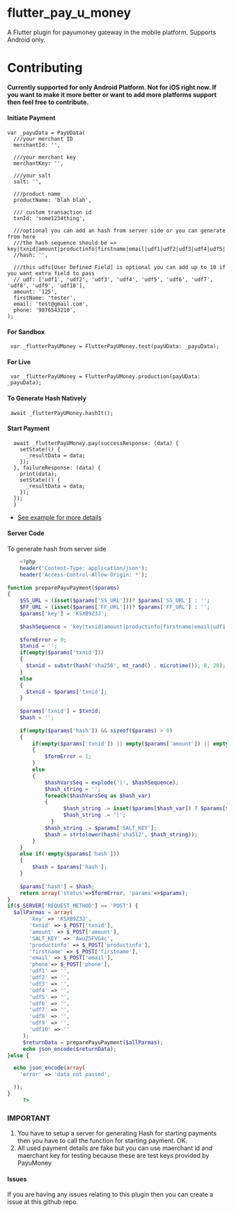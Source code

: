 # flutter_pay_u_money

A Flutter plugin for payumoney gateway in the mobile platform. Supports Android only.



# Contributing
**Currently supported for only Android Platform. Not for iOS right now.
If you want to make it more better or want to add more platforms support then feel free to contribute.**


#### Initiate Payment

```    
var _payuData = PayUData(
  ///your merchant ID
  merchantId: '',

  ///your merchant key
  merchantKey: '',

  ///your salt
  salt: '',

  ///product name
  productName: 'blah blah',

  /// custom transaction id
  txnId: 'some1234thing',

  ///optional you can add an hash from server side or you can generate from here
  ///the hash sequence should be => key|txnid|amount|productinfo|firstname|email|udf1|udf2|udf3|udf4|udf5||||||salt;
  //hash: '',

  ///this udfs[User Defined Field] is optional you can add up to 10 if you want extra field to pass
  // udf: ['udf1', 'udf2', 'udf3', 'udf4', 'udf5', 'udf6', 'udf7', 'udf8', 'udf9', 'udf10'],
  amount: '125',
  firstName: 'tester',
  email: 'test@gmail.com',
  phone: '9876543210',
);
```
#### For Sandbox
    
```
 var _flutterPayUMoney = FlutterPayUMoney.test(payUData: _payuData);
```

#### For Live
   
```
 var _flutterPayUMoney = FlutterPayUMoney.production(payUData: _payuData);
```
   
#### To Generate Hash Natively

```
 await _flutterPayUMoney.hashIt();
```
#### Start Payment

```
  await _flutterPayUMoney.pay(successResponse: (data) {
    setState(() {
      _resultData = data;
    });
  }, failureResponse: (data) {
    print(data);
    setState(() {
      _resultData = data;
    });
  });
  }
```

- [See example for more details](https://pub.dev/packages/flutter_pay_u_money/example)


#### Server Code
To generate hash from server side

```php
    <?php 
    header('Content-Type: application/json');
    header('Access-Control-Allow-Origin: *');
    
function preparePayuPayment($params)
{        
    $SS_URL = (isset($params['SS_URL']))? $params['SS_URL'] : '';
    $FF_URL = (isset($params['FF_URL']))? $params['FF_URL'] : '';
    $params['key'] = 'KSXB9Z3J';    
    
    $hashSequence = 'key|txnid|amount|productinfo|firstname|email|udf1|udf2|udf3|udf4|udf5|udf6|udf7|udf8|udf9|udf10';
    
    $formError = 0;
    $txnid = '';
    if(empty($params['txnid']))
    {
      $txnid = substr(hash('sha256', mt_rand() . microtime()), 0, 20);
    }
    else
    {
      $txnid = $params['txnid'];
    }    
    
    $params['txnid'] = $txnid;
    $hash = '';
    
    if(empty($params['hash']) && sizeof($params) > 0)
    {
        if(empty($params['txnid']) || empty($params['amount']) || empty($params['firstname']) || empty($params['email']) || empty($params['phone']) || empty($params['productinfo']))
        {
            $formError = 1;
        }
        else
        {
            $hashVarsSeq = explode('|', $hashSequence);
            $hash_string = '';    
            foreach($hashVarsSeq as $hash_var)
            {
                  $hash_string .= isset($params[$hash_var]) ? $params[$hash_var] : '';
                  $hash_string .= '|';
              }
            $hash_string .= $params['SALT_KEY'];
            $hash = strtolower(hash('sha512', $hash_string));
        }
    }
    else if(!empty($params['hash']))
    {
        $hash = $params['hash'];
    }
    
    $params['hash'] = $hash;
    return array('status'=>$formError, 'params'=>$params);
}
if($_SERVER['REQUEST_METHOD'] == 'POST') {
  $allParmas = array(
       'key' => 'KSXB9Z3J',
       'txnid' => $_POST['txnid'],
       'amount' => $_POST['amount'],
       'SALT_KEY' => 'AwuZ5FVG4c',
       'productinfo' => $_POST['productinfo'],
       'firstname' => $_POST['firstname'],
       'email' => $_POST['email'],
       'phone'=> $_POST['phone'],
       'udf1' => '',
       'udf2' => '',
       'udf3' => '',
       'udf4' => '',
       'udf5' => '',
       'udf6' => '',
       'udf7' => '',
       'udf8' => '',
       'udf9' => '',
       'udf10' => ''
     );
     $returnData = preparePayuPayment($allParmas);
     echo json_encode($returnData);
}else {

  echo json_encode(array(
    'error' => 'data not passed',

  ));
}
     ?> 
```

### IMPORTANT
1. You have to setup a server for generating Hash for starting payments then you have to call the function for starting payment. OK.
2. All used payment details are fake but you can use maerchant id and maerchant key for testing because these are test keys provided by PayuMoney

#### Issues
If you are having any issues relating to this plugin then you can create a issue at this github repo.

